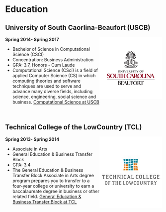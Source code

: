 # Education

## University of South Caorlina-Beaufort (USCB)
**Spring 2014- Spring 2017**
<img  style="float:right; width:200px;" src="../images/USCB_logo.jpg">

* Bachelor of Science in Computational Science (CSCI)
* Concentration: Business Administration
* GPA: 3.7, Honors - Cum Laude
* Computational Science (CSci) is a field of applied Computer Science (CS) in which computing theories and software techniques are used to serve and advance many diverse fields, including science, engineering, social science and business. [Computational Science at USCB](https://www.uscb.edu/academics/academic_departments/school-of-science-and-mathematics/computer-science/index.htmlu)

<br/>

## Technical College of the LowCountry (TCL)
**Spring 2013- Spring 2014**
<img  style="float:right; width:200px; height: 230px;" src="../images/tcl_logo.jpg">

* Associate in Arts
* General Education & Business Transfer Block
* GPA: 3.4
* The General Education & Business Transfer Block Associate in Arts degree program prepares you to transfer to a four-year college or university to earn a baccalaureate degree in business or other related field. [General Education & Business Transfer Block at TCL](https://www.tcl.edu/programs/general-education-business-transfer-block-associate-in-arts/)

<br/>